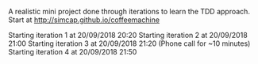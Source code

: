 A realistic mini project done through iterations to learn the TDD approach. Start at http://simcap.github.io/coffeemachine

Starting iteration 1 at 20/09/2018 20:20
Starting iteration 2 at 20/09/2018 21:00
Starting iteration 3 at 20/09/2018 21:20
(Phone call for ~10 minutes)
Starting iteration 4 at 20/09/2018 21:50
